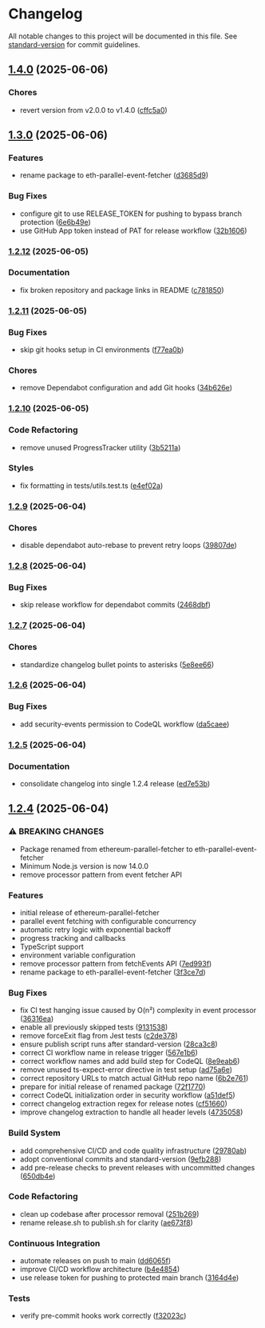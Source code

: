 # Changelog

All notable changes to this project will be documented in this file. See [standard-version](https://github.com/conventional-changelog/standard-version) for commit guidelines.

## [1.4.0](https://github.com/yahgwai/eth-parallel-event-fetcher/compare/v1.3.0...v1.4.0) (2025-06-06)


### Chores

* revert version from v2.0.0 to v1.4.0 ([cffc5a0](https://github.com/yahgwai/eth-parallel-event-fetcher/commit/cffc5a0))

## [1.3.0](https://github.com/yahgwai/eth-parallel-event-fetcher/compare/v1.2.12...v1.3.0) (2025-06-06)


### Features

* rename package to eth-parallel-event-fetcher ([d3685d9](https://github.com/yahgwai/eth-parallel-event-fetcher/commit/d3685d9db4feb09c0048cc6053fb66afd9f0f572))


### Bug Fixes

* configure git to use RELEASE_TOKEN for pushing to bypass branch protection ([6e6b49e](https://github.com/yahgwai/eth-parallel-event-fetcher/commit/6e6b49eb4d62136c41be23fa16866b3cce5bc659))
* use GitHub App token instead of PAT for release workflow ([32b1606](https://github.com/yahgwai/eth-parallel-event-fetcher/commit/32b1606a357cd4ae0d41858934180930e437a264))

### [1.2.12](https://github.com/yahgwai/eth-parallel-event-fetcher/compare/v1.2.11...v1.2.12) (2025-06-05)


### Documentation

* fix broken repository and package links in README ([c781850](https://github.com/yahgwai/eth-parallel-event-fetcher/commit/c7818503bcb42ad8987b0a600866fc7e8afed201))

### [1.2.11](https://github.com/yahgwai/eth-parallel-event-fetcher/compare/v1.2.10...v1.2.11) (2025-06-05)


### Bug Fixes

* skip git hooks setup in CI environments ([f77ea0b](https://github.com/yahgwai/eth-parallel-event-fetcher/commit/f77ea0b2359288d52341abe3e65a79f87ebea69f))


### Chores

* remove Dependabot configuration and add Git hooks ([34b626e](https://github.com/yahgwai/eth-parallel-event-fetcher/commit/34b626e5ed3c24a151da49e0277d700c9787fab2))

### [1.2.10](https://github.com/yahgwai/eth-parallel-event-fetcher/compare/v1.2.9...v1.2.10) (2025-06-05)


### Code Refactoring

* remove unused ProgressTracker utility ([3b5211a](https://github.com/yahgwai/eth-parallel-event-fetcher/commit/3b5211aaf94f2fc8b26ed1c92c3b2c3cd7b96a8c))


### Styles

* fix formatting in tests/utils.test.ts ([e4ef02a](https://github.com/yahgwai/eth-parallel-event-fetcher/commit/e4ef02a21ad7cc2580979a8e47ab6cc2249b2167))

### [1.2.9](https://github.com/yahgwai/eth-parallel-event-fetcher/compare/v1.2.8...v1.2.9) (2025-06-04)


### Chores

* disable dependabot auto-rebase to prevent retry loops ([39807de](https://github.com/yahgwai/eth-parallel-event-fetcher/commit/39807dec9865e3ffdd5689e6b8ec6b8635991765))

### [1.2.8](https://github.com/yahgwai/eth-parallel-event-fetcher/compare/v1.2.7...v1.2.8) (2025-06-04)


### Bug Fixes

* skip release workflow for dependabot commits ([2468dbf](https://github.com/yahgwai/eth-parallel-event-fetcher/commit/2468dbf2236b269ad14af227bbafb65504f9208c))

### [1.2.7](https://github.com/yahgwai/eth-parallel-event-fetcher/compare/v1.2.6...v1.2.7) (2025-06-04)


### Chores

* standardize changelog bullet points to asterisks ([5e8ee66](https://github.com/yahgwai/eth-parallel-event-fetcher/commit/5e8ee66b0fe947e0d370a9c17f32bd2c66229c66))

### [1.2.6](https://github.com/yahgwai/eth-parallel-event-fetcher/compare/v1.2.5...v1.2.6) (2025-06-04)


### Bug Fixes

* add security-events permission to CodeQL workflow ([da5caee](https://github.com/yahgwai/eth-parallel-event-fetcher/commit/da5caee3c73e34e1dbbeeef7fdcce6368396c297))

### [1.2.5](https://github.com/yahgwai/eth-parallel-event-fetcher/compare/v1.2.4...v1.2.5) (2025-06-04)

### Documentation

* consolidate changelog into single 1.2.4 release ([ed7e53b](https://github.com/yahgwai/eth-parallel-event-fetcher/commit/ed7e53bbbe8589a6dbce3f4e9956b0ebaf8a97a2))

## [1.2.4](https://github.com/yahgwai/eth-parallel-event-fetcher) (2025-06-04)

### ⚠ BREAKING CHANGES

* Package renamed from ethereum-parallel-fetcher to eth-parallel-event-fetcher
* Minimum Node.js version is now 14.0.0
* remove processor pattern from event fetcher API

### Features

* initial release of ethereum-parallel-fetcher
* parallel event fetching with configurable concurrency
* automatic retry logic with exponential backoff
* progress tracking and callbacks
* TypeScript support
* environment variable configuration
* remove processor pattern from fetchEvents API ([7ed993f](https://github.com/yahgwai/eth-parallel-event-fetcher/commit/7ed993f))
* rename package to eth-parallel-event-fetcher ([3f3ce7d](https://github.com/yahgwai/eth-parallel-event-fetcher/commit/3f3ce7d1aa0ecbbf3394d9d062b38424bd61d16a))

### Bug Fixes

* fix CI test hanging issue caused by O(n²) complexity in event processor ([36316ea](https://github.com/yahgwai/eth-parallel-event-fetcher/commit/36316ea))
* enable all previously skipped tests ([9131538](https://github.com/yahgwai/eth-parallel-event-fetcher/commit/9131538))
* remove forceExit flag from Jest tests ([c2de378](https://github.com/yahgwai/eth-parallel-event-fetcher/commit/c2de37854f64559496642e75005050564f825c48))
* ensure publish script runs after standard-version ([28ca3c8](https://github.com/yahgwai/eth-parallel-event-fetcher/commit/28ca3c82a691f04f7dba2843e92bc20fee1d770e))
* correct CI workflow name in release trigger ([567e1b6](https://github.com/yahgwai/eth-parallel-event-fetcher/commit/567e1b61c2a04095f78cb079f78c5771adc87f50))
* correct workflow names and add build step for CodeQL ([8e9eab6](https://github.com/yahgwai/eth-parallel-event-fetcher/commit/8e9eab6c694087e80b44776b619378c07fc4fab3))
* remove unused ts-expect-error directive in test setup ([ad75a6e](https://github.com/yahgwai/eth-parallel-event-fetcher/commit/ad75a6ebdbc5b1b90007d8146d67783c0d9470a7))
* correct repository URLs to match actual GitHub repo name ([6b2e761](https://github.com/yahgwai/eth-parallel-event-fetcher/commit/6b2e761322e95d6f43efdaa5abe3778f7e75e6be))
* prepare for initial release of renamed package ([72f1770](https://github.com/yahgwai/eth-parallel-event-fetcher/commit/72f177054ca63a267283a9b7ca1ff8c7058be86c))
* correct CodeQL initialization order in security workflow ([a51def5](https://github.com/yahgwai/eth-parallel-event-fetcher/commit/a51def5983a61cb6cfbbafc25e8c50366ae3e64e))
* correct changelog extraction regex for release notes ([cf51660](https://github.com/yahgwai/eth-parallel-event-fetcher/commit/cf516600c737cf695edd5c504fac6b38e1562fa7))
* improve changelog extraction to handle all header levels ([4735058](https://github.com/yahgwai/eth-parallel-event-fetcher/commit/4735058))

### Build System

* add comprehensive CI/CD and code quality infrastructure ([29780ab](https://github.com/yahgwai/eth-parallel-event-fetcher/commit/29780abfc62b8c340025fa693de1a01c3c79ad99))
* adopt conventional commits and standard-version ([9efb288](https://github.com/yahgwai/eth-parallel-event-fetcher/commit/9efb2882c96c33e4441aa12c7e879258341bc6bf))
* add pre-release checks to prevent releases with uncommitted changes ([650db4e](https://github.com/yahgwai/eth-parallel-event-fetcher/commit/650db4effa22facf21ee34e4676e52737549fcb2))

### Code Refactoring

* clean up codebase after processor removal ([251b269](https://github.com/yahgwai/eth-parallel-event-fetcher/commit/251b269))
* rename release.sh to publish.sh for clarity ([ae673f8](https://github.com/yahgwai/eth-parallel-event-fetcher/commit/ae673f8de8b8309c487fc0ed1b32187d31a8e3ae))

### Continuous Integration

* automate releases on push to main ([dd6065f](https://github.com/yahgwai/eth-parallel-event-fetcher/commit/dd6065f02e6b79891d492b7af70f0474ab3dc86d))
* improve CI/CD workflow architecture ([b4e4854](https://github.com/yahgwai/eth-parallel-event-fetcher/commit/b4e48549039218585e5cbec338afbb5eab822ad2))
* use release token for pushing to protected main branch ([3164d4e](https://github.com/yahgwai/eth-parallel-event-fetcher/commit/3164d4e8fae510fccec1878529e682c7528454b3))

### Tests

* verify pre-commit hooks work correctly ([f32023c](https://github.com/yahgwai/eth-parallel-event-fetcher/commit/f32023cb4d0c7277e32f44edac7e08ffe38de373))
